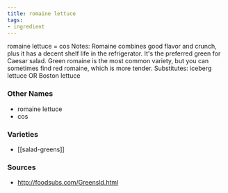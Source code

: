 ```yaml
---
title: romaine lettuce
tags:
- ingredient
---
```

romaine lettuce = cos Notes: Romaine combines good flavor and crunch, plus it has a decent shelf life in the refrigerator. It's the preferred green for Caesar salad. Green romaine is the most common variety, but you can sometimes find red romaine, which is more tender. Substitutes: iceberg lettuce OR Boston lettuce

### Other Names

* romaine lettuce
* cos

### Varieties

* [[salad-greens]]

### Sources
* http://foodsubs.com/Greensld.html
